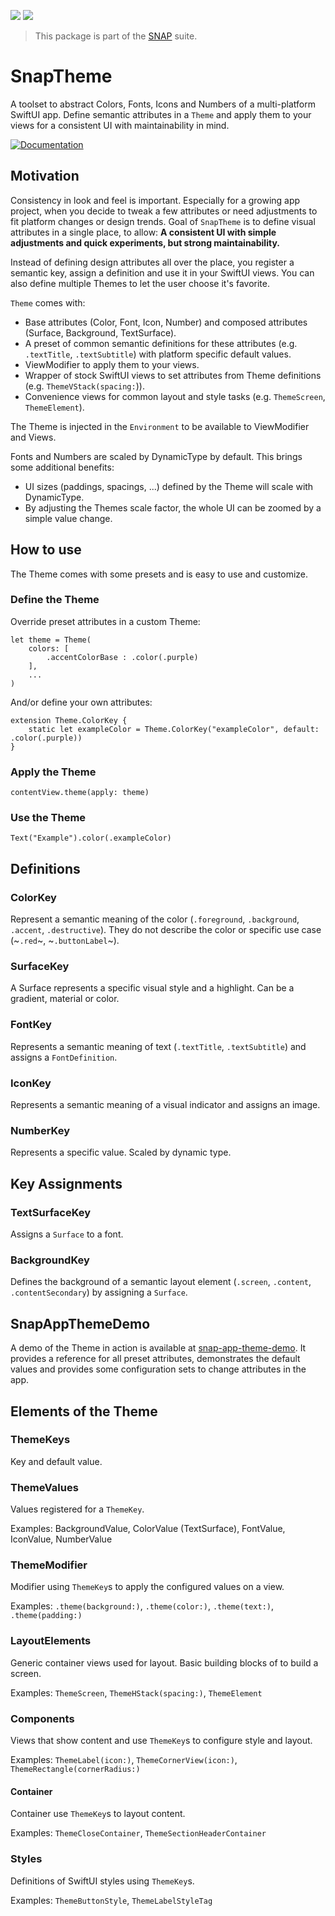 <!-- Copy badges from SPI -->
[![](https://img.shields.io/endpoint?url=https%3A%2F%2Fswiftpackageindex.com%2Fapi%2Fpackages%2Fsimonnickel%2Fsnap-theme%2Fbadge%3Ftype%3Dplatforms)](https://swiftpackageindex.com/simonnickel/snap-theme)
[![](https://img.shields.io/endpoint?url=https%3A%2F%2Fswiftpackageindex.com%2Fapi%2Fpackages%2Fsimonnickel%2Fsnap-theme%2Fbadge%3Ftype%3Dswift-versions)](https://swiftpackageindex.com/simonnickel/snap-theme) 

> This package is part of the [SNAP](https://github.com/simonnickel/snap-abstract) suite.


# SnapTheme

A toolset to abstract Colors, Fonts, Icons and Numbers of a multi-platform SwiftUI app. Define semantic attributes in a `Theme` and apply them to your views for a consistent UI with maintainability in mind.


[![Documentation][documentation badge]][documentation] 

[documentation]: https://swiftpackageindex.com/simonnickel/snap-theme/main/documentation/snaptheme
[documentation badge]: https://img.shields.io/badge/Documentation-DocC-blue


## Motivation

Consistency in look and feel is important. Especially for a growing app project, when you decide to tweak a few attributes or need adjustments to fit platform changes or design trends. Goal of `SnapTheme` is to define visual attributes in a single place, to allow: **A consistent UI with simple adjustments and quick experiments, but strong maintainability.**

Instead of defining design attributes all over the place, you register a semantic key, assign a definition and use it in your SwiftUI views. You can also define multiple Themes to let the user choose it's favorite.

`Theme` comes with:
 - Base attributes (Color, Font, Icon, Number) and composed attributes (Surface, Background, TextSurface).
 - A preset of common semantic definitions for these attributes (e.g. `.textTitle`, `.textSubtitle`) with platform specific default values.
 - ViewModifier to apply them to your views.
 - Wrapper of stock SwiftUI views to set attributes from Theme definitions (e.g. `ThemeVStack(spacing:`)).
 - Convenience views for common layout and style tasks (e.g. `ThemeScreen`, `ThemeElement`).

The Theme is injected in the `Environment` to be available to ViewModifier and Views. 

Fonts and Numbers are scaled by DynamicType by default. This brings some additional benefits: 
 - UI sizes (paddings, spacings, ...) defined by the Theme will scale with DynamicType.
 - By adjusting the Themes scale factor, the whole UI can be zoomed by a simple value change.
  

## How to use

The Theme comes with some presets and is easy to use and customize.

### Define the Theme
Override preset attributes in a custom Theme:
```
let theme = Theme(
	colors: [
		.accentColorBase : .color(.purple)
	], 
	...
)
```

And/or define your own attributes:
```
extension Theme.ColorKey {
	static let exampleColor = Theme.ColorKey("exampleColor", default: .color(.purple))
}
```

### Apply the Theme
```
contentView.theme(apply: theme)
```

### Use the Theme
```
Text("Example").color(.exampleColor)
```


## Definitions

### ColorKey

Represent a semantic meaning of the color (`.foreground`, `.background`, `.accent`, `.destructive`).
They do not describe the color or specific use case (~`.red`~, ~`.buttonLabel`~).


### SurfaceKey

A Surface represents a specific visual style and a highlight. Can be a gradient, material or color.


### FontKey

Represents a semantic meaning of text (`.textTitle`, `.textSubtitle`) and assigns a `FontDefinition`.


### IconKey

Represents a semantic meaning of a visual indicator and assigns an image.


### NumberKey

Represents a specific value. Scaled by dynamic type.


## Key Assignments

### TextSurfaceKey

Assigns a `Surface` to a font.

### BackgroundKey

Defines the background of a semantic layout element (`.screen`, `.content`, `.contentSecondary`) by assigning a `Surface`.


## SnapAppThemeDemo

A demo of the Theme in action is available at [snap-app-theme-demo](https://github.com/simonnickel/snap-app-theme-demo).
It provides a reference for all preset attributes, demonstrates the default values and provides some configuration sets to change attributes in the app.


## Elements of the Theme 

### ThemeKeys

Key and default value.


### ThemeValues

Values registered for a `ThemeKey`.

Examples: BackgroundValue, ColorValue (TextSurface), FontValue, IconValue, NumberValue 
 
 
### ThemeModifier

Modifier using `ThemeKey`s to apply the configured values on a view. 

Examples: `.theme(background:)`, `.theme(color:)`, `.theme(text:)`, `.theme(padding:)`


### LayoutElements

Generic container views used for layout. Basic building blocks of to build a screen.

Examples: `ThemeScreen`, `ThemeHStack(spacing:)`, `ThemeElement` 


### Components

Views that show content and use `ThemeKey`s to configure style and layout.

Examples: `ThemeLabel(icon:)`, `ThemeCornerView(icon:)`, `ThemeRectangle(cornerRadius:)`


#### Container

Container use `ThemeKey`s to layout content.

Examples: `ThemeCloseContainer`, `ThemeSectionHeaderContainer`


### Styles

Definitions of SwiftUI styles using `ThemeKey`s.

Examples: `ThemeButtonStyle`, `ThemeLabelStyleTag`
